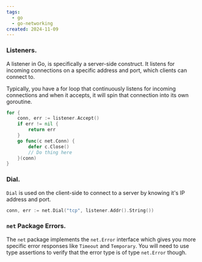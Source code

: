 ```yaml
---
tags:
  - go
  - go-networking
created: 2024-11-09
---
```

### Listeners.
A listener in Go, is specifically a server-side construct. It listens for incoming connections on a specific address and port, which clients can connect to.

Typically, you have a for loop that continuously listens for incoming connections and when it accepts, it will spin that connection into its own goroutine.

```go
for {
	conn, err := listener.Accept()
	if err != nil {
		return err
	}
	go func(c net.Conn) {
		defer c.Close()
		// Do thing here
	}(conn)
}
```

### Dial.
`Dial` is used on the client-side to connect to a server by knowing it's IP address and port.

```go
conn, err := net.Dial("tcp", listener.Addr().String())
```

### `net` Package Errors.
The `net` package implements the `net.Error` interface which gives you more specific error responses like `Timeout` and `Temporary`. You will need to use type assertions to verify that the error type is of type `net.Error` though.

